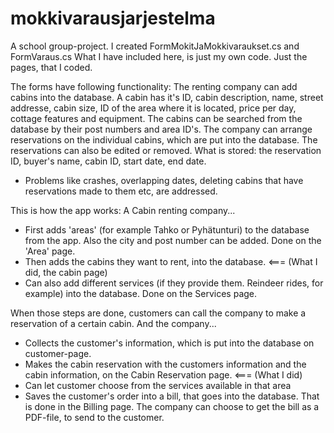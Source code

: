 # mokkivarausjarjestelma
A school group-project. I created FormMokitJaMokkivaraukset.cs and FormVaraus.cs
What I have included here, is just my own code. Just the pages, that I coded.

The forms have following functionality:
The renting company can add cabins into the database. A cabin has it's ID, cabin description, name, street addresse, cabin size, ID of the area where it is located, price per day, cottage features and equipment.
The cabins can be searched from the database by their post numbers and area ID's. 
The company can arrange reservations on the individual cabins, which are put into the database. The reservations can also be edited or removed. What is stored: the reservation ID, buyer's name, cabin ID, start date, end date.

* Problems like crashes, overlapping dates, deleting cabins that have reservations made to them etc, are addressed.

This is how the app works:
A Cabin renting company...
- First adds 'areas' (for example Tahko or Pyhätunturi) to the database from the app. Also the city and post number can be added. Done on the 'Area' page.
- Then adds the cabins they want to rent, into the database. <=== (What I did, the cabin page)
- Can also add different services (if they provide them. Reindeer rides, for example) into the database. Done on the Services page.

When those steps are done, customers can call the company to make a reservation of a certain cabin.
And the company...
- Collects the customer's information, which is put into the database on customer-page.
- Makes the cabin reservation with the customers information and the cabin information, on the Cabin Reservation page. <=== (What I did)
- Can let customer choose from the services available in that area
- Saves the customer's order into a bill, that goes into the database. That is done in the Billing page. The company can choose to get the bill as a PDF-file, to send to the customer.
